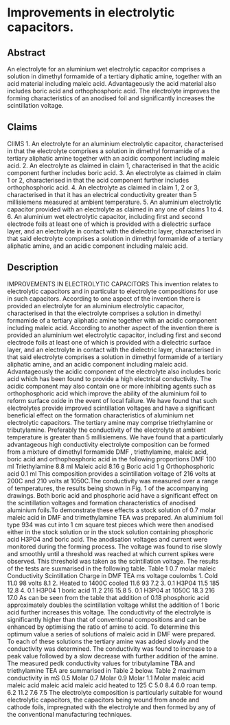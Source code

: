 # Improvements in electrolytic capacitors.

## Abstract
An electrolyte for an aluminium wet electrolytic capacitor comprises a solution in dimethyl formamide of a tertiary diphatic amine, together with an acid material including maleic acid. Advantageously the acid material also includes boric acid and orthophosphoric acid. The electrolyte improves the forming characteristics of an anodised foil and significantly increases the scintillation voltage.

## Claims
CIIMS 1. An electrolyte for an aluminium electrolytic capacitor, characterised in that the electrolyte comprises a solution in dimethyl formamide of a tertiary aliphatic amine together with an acidic component including maleic acid. 2. An electrolyte as claimed in claim 1, characterised in that the acidic component further includes boric acid. 3. An electrolyte as claimed in claim 1 or 2, characterised in that the acid component further includes orthophosphoric acid. 4. An electrolyte as claimed in claim 1, 2 or 3, characterised in that it has an electrical conductivity greater than 5 millisiemens measured at ambient temperature. 5. An aluminium electrolytic capacitor provided with an electrolyte as claimed in any one of claims 1 to 4. 6. An aluminium wet electrolytic capacitor, including first and second electrode foils at least one of which is provided with a dielectric surface layer, and an electrolyte in contact with the dielectric layer, characterised in that said electrolyte comprises a solution in dimethyl formamide of a tertiary aliphatic amine, and an acidic component including maleic acid.

## Description
IMPROVEMENTS IN ELECTROLYTIC CAPACITORS This invention relates to electrolytic capacitors and in particular to electrolyte compositions for use in such capacitors. According to one aspect of the invention there is provided an electrolyte for an aluminium electrolytic capacitor, characterised in that the electrolyte comprises a solution in dimethyl formamide of a tertiary aliphatic amine together with an acidic component including maleic acid. According to another aspect of the invention there is provided an aluminium wet electrolytic capacitor, including first and second electrode foils at least one of which is provided with a dielectric surface layer, and an electrolyte in contact with the dielectric layer, characterised in that said electrolyte comprises a solution in dimethyl formamide of a tertiary aliphatic amine, and an acidic component including maleic acid. Advantageously the acidic component of the electrolyte also includes boric acid which has been found to provide a high electrical conductivity. The acidic component may also contain one or more inhibiting agents such as orthophosphoric acid which improve the ability of the aluminium foil to reform surface oxide in the event of local failure. We have found that such electrolytes provide improved scintillation voltages and have a significant beneficial effect on the formation characteristics of aluminium net electrolytic capacitors. The tertiary amine may comprise triethylamine or tributylamine. Preferably the conductivity of the electrolyte at ambient temperature is greater than 5 millisiemens. We have found that a particularly advantageous high conductivity electrolyte composition can be formed from a mixture of dimethyl formamide DMF , triethylamine, maleic acid, boric acid and orthophosphoric acid in the following proportions DMF 100 ml Triethylamine 8.8 ml Maleic acid 8.16 g Boric acid 1 g Orthophosphoric acid 0.1 ml This composition provides a scintillation voltage of 216 volts at 200C and 210 volts at 1050C.The conductivity was measured over a range of temperatures, the results being shown in Fig. 1 of the accompanying drawings. Both boric acid and phosphoric acid have a significant effect on the scintillation voltages and formation characteristics of anodised aluminium foils.To demonstrate these effects a stock solution of 0.7 molar maleic acid in DMF and trimethylamine TEA was prepared. An aluminium foil type 934 was cut into 1 cm square test pieces which were then anodised either in the stock solution or in the stock solution containing phosphoric acid H3P04 and boric acid. The anodisation voltages and current were monitored during the forming process. The voltage was found to rise slowly and smoothly until a threshold was reached at which current spikes were observed. This threshold was taken as the scintillation voltage. The results of the tests are suxmarised in the following table. Table 1 0.7 molar maleic Conductivity Scintillation Charge in DMF TEA ms voltage coulombs 1. Cold 11.0 98 volts 8.1 2. Heated to 1400C cooled 11.6 93 7.2 3. 0.1 H3P04 11.5 185 12.8 4. 0.1 H3P04 1 boric acid 11.2 216 15.8 5. 0.1 H3P04 at 1050C 18.3 216 17.0 As can be seen from the table that addition of 0.18 phosphoric acid approximately doubles the scintillation voltage whilst the addition of 1 boric acid further increases this voltage. The conductivity of the electrolyte is significantly higher than that of conventional compositions and can be enhanced by optimising the ratio of amine to acid. To determine this optimum value a series of solutions of maleic acid in DMF were prepared. To each of these solutions the tertiary amine was added slowly and the conductivity was determined. The conductivity was found to increase to a peak value followed by a slow decrease with further addition of the amine. The measured pedk conductivity values for tributylamine TBA and triethylamine TEA are summarised in Table 2 below. Table 2 maximum conductivity in mS 0.5 Molar 0.7 Molar 0.9 Molar 1.1 Molar maleic acid maleic acid maleic acid maleic acid heated to 125 C 5.0 8.4 6.0 roan temp. 6.2 11.2 7.6 7.5 The electrolyte composition is particularly suitable for wound electrolytic capacitors, the capacitors being wound from anode and cathode foils, impregnated with the electrolyte and then formed by any of the conventional manufacturing techniques.